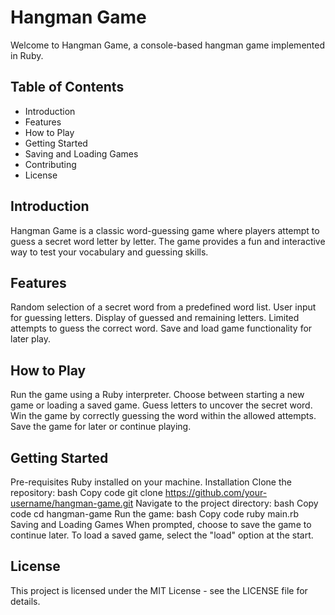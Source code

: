 
# Hangman Game


Welcome to Hangman Game, a console-based hangman game implemented in Ruby.

## Table of Contents


- Introduction
- Features
- How to Play
- Getting Started
- Saving and Loading Games
- Contributing
- License
## Introduction
Hangman Game is a classic word-guessing game where players attempt to guess a secret word letter by letter. The game provides a fun and interactive way to test your vocabulary and guessing skills.

## Features
Random selection of a secret word from a predefined word list.
User input for guessing letters.
Display of guessed and remaining letters.
Limited attempts to guess the correct word.
Save and load game functionality for later play.

## How to Play

Run the game using a Ruby interpreter.
Choose between starting a new game or loading a saved game.
Guess letters to uncover the secret word.
Win the game by correctly guessing the word within the allowed attempts.
Save the game for later or continue playing.

## Getting Started

Pre-requisites
Ruby installed on your machine.
Installation
Clone the repository:
bash
Copy code
git clone https://github.com/your-username/hangman-game.git
Navigate to the project directory:
bash
Copy code
cd hangman-game
Run the game:
bash
Copy code
ruby main.rb
Saving and Loading Games
When prompted, choose to save the game to continue later.
To load a saved game, select the "load" option at the start.



## License
This project is licensed under the MIT License - see the LICENSE file for details.
